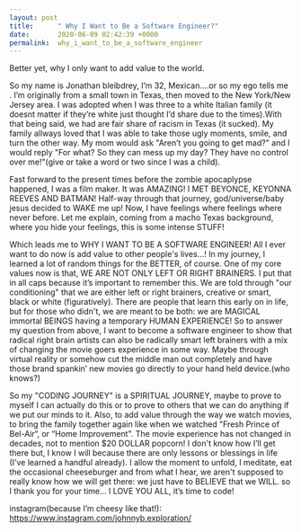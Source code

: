 ```yaml
---
layout: post
title:      " Why I Want to Be a Software Engineer?"
date:       2020-06-09 02:42:39 +0000
permalink:  why_i_want_to_be_a_software_engineer
---
```


Better yet, why I only want to add value to the world.

So my name is Jonathan bleibdrey, I’m 32, Mexican....or so my ego tells me . I’m originally from a small town in Texas, then moved to the New York/New Jersey area. I was adopted when I was three to a white Italian family (it doesnt matter if they’re white just thought I’d share due to the times).With that being said, we had are fair share of racism in Texas (it sucked). My family allways loved that I was able to take those ugly moments, smile, and turn the other way. My mom would ask "Aren’t you going to get mad?" and I would reply "For what? So they can mess up my day? They have no control over me!"(give or take a word or two since I was a child).

Fast forward to the present times before the zombie apocaplypse happened,  I was a film maker. It was AMAZING! I MET BEYONCE, KEYONNA REEVES AND BATMAN!  Half-way through that journey, god/universe/baby jesus decided to WAKE me up! Now, I have feelings where feelings where never before. Let me explain, coming from a macho Texas background, where you hide your feelings, this is some intense STUFF! 

Which leads me to WHY I WANT TO BE A SOFTWARE ENGINEER! All I ever want to do now is add value to other people's lives...! In my journey, I learned a lot of random things for the BETTER, of course. One of my core values now is that, WE ARE NOT ONLY LEFT OR RIGHT BRAINERS. I put that in all caps because it’s important to remember this. We are told through "our conditioning" that we are either left or right brainers, creative or smart, black or white (figuratively). There are people that learn this early on in life, but for those who didn't, we are meant to be both: we are MAGICAL immortal BEINGS having a temporary HUMAN EXPERIENCE! So to answer my question from above, I want to become a software engineer to show that radical right brain artists can also be radically smart left brainers with a mix of changing the movie goers experience in some way. Maybe through virtual reality or somehow cut the middle man out completely and have those brand spankin’ new movies go directly to your hand held device.(who knows?)

So my "CODING JOURNEY" is a  SPIRITUAL JOURNEY, maybe to prove to myself I can actually do this or to prove to others that we can do anything if we put our minds to it. Also, to add value through the way we watch movies, to bring the family together again like when we watched "Fresh Prince of Bel-Air“, or “Home Improvement". The movie experience has not changed in decades, not to mention $20 DOLLAR popcorn!  I don't know how I’ll get there but, I know I will because there are only lessons or blessings in life  (I’ve learned a handful already). I allow the moment to unfold, I meditate, eat the occasional cheeseburger and from what I hear, we aren't supposed to really know how we will get there: we just have to BELIEVE that we WILL. so I thank you for your time... I LOVE YOU ALL, it’s  time to code! 






instagram(because I’m cheesy like that!): https://www.instagram.com/johnnyb.exploration/

